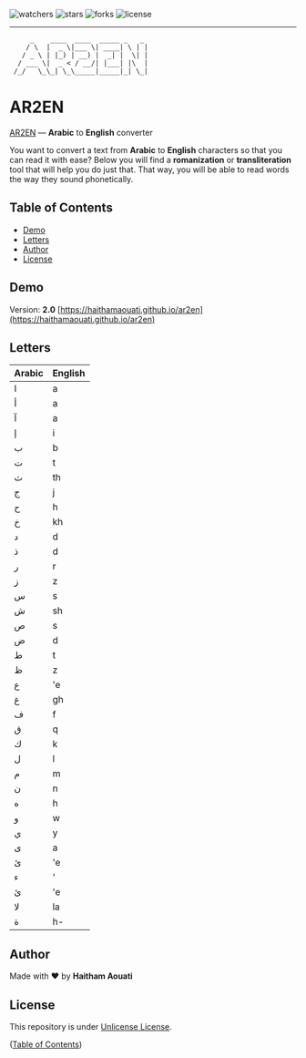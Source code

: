 ![watchers](https://custom-icon-badges.demolab.com/github/watchers/haithamaouati/ar2en?logo=eye)
![stars](https://custom-icon-badges.demolab.com/github/stars/haithamaouati/ar2en?logo=star)
![forks](https://custom-icon-badges.demolab.com/github/forks/haithamaouati/ar2en?logo=repo-forked)
![license](https://custom-icon-badges.demolab.com/github/license/haithamaouati/ar2en?logo=law)
___
```
     _    ____  ____  _____ _   _  
    / \  |  _ \|___ \| ____| \ | | 
   / _ \ | |_) | __) |  _| |  \| | 
  / ___ \|  _ < / __/| |___| |\  | 
 /_/   \_\_| \_\_____|_____|_| \_| 
```
# AR2EN
[AR2EN](https://haithamaouati.github.io/ar2en) — **Arabic** to **English** converter

You want to convert a text from **Arabic** to **English** characters so that you can read it with ease? Below you will find a **romanization** or **transliteration** tool that will help you do just that. That way, you will be able to read words the way they sound phonetically.

## Table of Contents
- [Demo](#demo)
- [Letters](#letters)
- [Author](#author)
- [License](#license)

## Demo
Version: **2.0**
[https://haithamaouati.github.io/ar2en](https://haithamaouati.github.io/ar2en)

## Letters
Arabic | English
--- | ---
ا|a
أ|a
آ|a
إ|i
ب|b
ت|t
ث|th
ج|j
ح|h
خ|kh
د|d
ذ|d
ر|r
ز|z
س|s
ش|sh
ص|s
ض|d
ط|t
ظ|z
ع|'e
غ|gh
ف|f
ق|q
ك|k
ل|l
م|m
ن|n
ه|h
و|w
ي|y
ى|a
ئ|'e
ء|'
ئ|'e
لا|la
ة|h-

## Author
Made with :heart: by **Haitham Aouati**

## License
This repository is under [Unlicense License](https://github.com/haithamaouati/ar2en/blob/main/LICENSE).

([Table of Contents](#table-of-contents))
